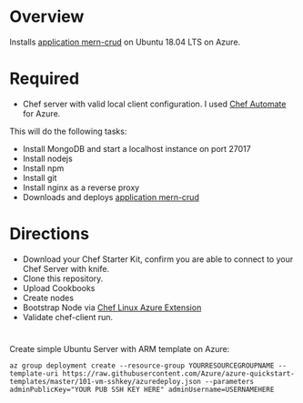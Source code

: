 # Overview

Installs [application mern-crud](https://github.com/cefjoeii/mern-crud) on Ubuntu 18.04 LTS on Azure.

# Required
* Chef server with valid local client configuration.  I used [Chef Automate](https://docs.microsoft.com/azure/virtual-machines/extensions/chef?WT.mc_id=devops-0000-jagord) for Azure. 

This will do the following tasks:

* Install MongoDB and start a localhost instance on port 27017
* Install nodejs
* Install npm
* Install git
* Install nginx as a reverse proxy
* Downloads and deploys [application mern-crud](https://github.com/cefjoeii/mern-crud)

# Directions

* Download your Chef Starter Kit, confirm you are able to connect to your Chef Server with knife.
* Clone this repository.
* Upload Cookbooks
* Create nodes
* Bootstrap Node via [Chef Linux Azure Extension](https://docs.microsoft.com/azure/virtual-machines/extensions/chef?WT.mc_id=devops-0000-jagord)
* Validate chef-client run.


# 

Create simple Ubuntu Server with ARM template on Azure:

```
az group deployment create --resource-group YOURRESOURCEGROUPNAME --template-uri https://raw.githubusercontent.com/Azure/azure-quickstart-templates/master/101-vm-sshkey/azuredeploy.json --parameters adminPublicKey="YOUR PUB SSH KEY HERE" adminUsername=USERNAMEHERE
```
